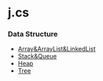 # j.cs

### Data Structure
* [Array&ArrayList&LinkedList](https://github.com/yeslcape/j.cs/blob/main/Data%20Structure/Array%26ArrayList%26LinkedList.md)
* [Stack&Queue](https://github.com/yeslcape/j.cs/blob/main/Data%20Structure/Stack%26Queue.md)
* [Heap](https://github.com/yeslcape/j.cs/blob/main/Data%20Structure/Heap.md)
* [Tree](Data%20Structure/Tree.md)